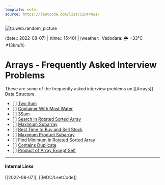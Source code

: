 ```yaml
---
template: note
source: https://leetcode.com/list/5iwt4mws/
---
```

![tp.web.random_picture](https://images.unsplash.com/photo-1531693892421-995d7996f0e7?crop=entropy&cs=tinysrgb&fit=crop&fm=jpg&h=300&ixid=MnwxfDB8MXxyYW5kb218MHx8dHJlZSxsYW5kc2NhcGUsd2F0ZXIsbW91bnRhaW58fHx8fHwxNjU5ODY3MDEz&ixlib=rb-1.2.1&q=80&utm_campaign=api-credit&utm_medium=referral&utm_source=unsplash_source&w=900)

(date:: 2022-08-07) | (time:: 15:40) | (weather:: Vadodara: 🌦   +33°C ↗13km/h)

# Arrays - Frequently Asked Interview Problems
These are some of the frequently asked interview problems on [[Arrays]] Data Structure.

- [ ] [Two Sum](https://leetcode.com/problems/two-sum)
- [ ] [Container With Most Water](https://leetcode.com/problems/container-with-most-water)
- [ ] [3Sum](https://leetcode.com/problems/3sum)
- [ ] [Search in Rotated Sorted Array](https://leetcode.com/problems/search-in-rotated-sorted-array)
- [ ] [Maximum Subarray](https://leetcode.com/problems/maximum-subarray)
- [ ] [Best Time to Buy and Sell Stock](https://leetcode.com/problems/best-time-to-buy-and-sell-stock)
- [ ] [Maximum Product Subarray](https://leetcode.com/problems/maximum-product-subarray)
- [ ] [Find Minimum in Rotated Sorted Array](https://leetcode.com/problems/find-minimum-in-rotated-sorted-array)
- [ ] [Contains Duplicate](https://leetcode.com/problems/contains-duplicate)
- [ ] [Product of Array Except Self](https://leetcode.com/problems/product-of-array-except-self)

---
#### Internal Links
[[2022-08-07]], [[MOC/LeetCode]] 